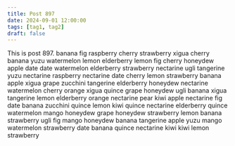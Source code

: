 ```yaml
---
title: Post 897
date: 2024-09-01 12:00:00
tags: [tag1, tag2]
draft: false
---
```

This is post 897.
banana
fig
raspberry
cherry
strawberry
xigua
cherry
banana
yuzu
watermelon
lemon
elderberry
lemon
fig
cherry
honeydew
apple
date
date
watermelon
elderberry
strawberry
nectarine
ugli
tangerine
yuzu
nectarine
raspberry
nectarine
date
cherry
lemon
strawberry
banana
apple
xigua
grape
zucchini
tangerine
elderberry
honeydew
nectarine
watermelon
cherry
orange
xigua
quince
grape
honeydew
ugli
banana
xigua
tangerine
lemon
elderberry
orange
nectarine
pear
kiwi
apple
nectarine
fig
date
banana
zucchini
quince
lemon
kiwi
quince
nectarine
elderberry
quince
watermelon
mango
honeydew
grape
honeydew
strawberry
lemon
banana
strawberry
ugli
fig
mango
honeydew
banana
tangerine
apple
yuzu
mango
watermelon
strawberry
date
banana
quince
nectarine
kiwi
kiwi
lemon
strawberry
